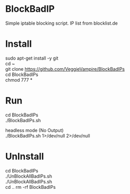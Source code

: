 # BlockBadIP
Simple iptable blocking script. IP list from blocklist.de

# Install
sudo apt-get install -y git <br>
cd ~ <br>
git clone https://github.com/VeggieVampire/BlockBadIPs <br>
cd BlockBadIPs<br>
chmod 777 * <br>

# Run
cd BlockBadIPs <br>
./BlockBadIPs.sh <br>

headless mode (No Output)<br>
./BlockBadIPs.sh 1>/dev/null 2>/dev/null <br>

# UnInstall
cd BlockBadIPs <br>
./UnBlockAllBadIPs.sh <br>
./UnBlockAllBadIPs.sh <br>
cd ..
rm -rf BlockBadIPs
